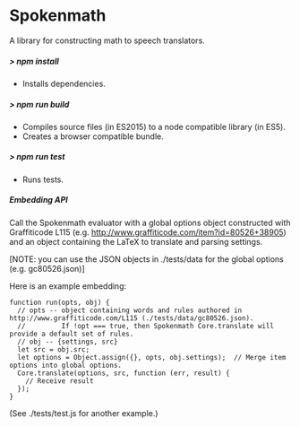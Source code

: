 # Spokenmath

A library for constructing math to speech translators.

##### > npm install

* Installs dependencies.

##### > npm run build

* Compiles source files (in ES2015) to a node compatible library (in ES5).
* Creates a browser compatible bundle.

##### > npm run test

* Runs tests.

##### Embedding API

Call the Spokenmath evaluator with a global options object constructed with Graffiticode L115 (e.g.  http://www.graffiticode.com/item?id=80526+38905) and an object containing the LaTeX to translate and parsing settings.

[NOTE: you can use the JSON objects in ./tests/data for the global options (e.g. gc80526.json)]


Here is an example embedding:

    function run(opts, obj) {
      // opts -- object containing words and rules authored in http://www.graffiticode.com/L115 (./tests/data/gc80526.json).
      //         If !opt === true, then Spokenmath Core.translate will provide a default set of rules.
      // obj -- {settings, src}
      let src = obj.src;
      let options = Object.assign({}, opts, obj.settings);  // Merge item options into global options.
      Core.translate(options, src, function (err, result) {
        // Receive result
      });
    }

(See ./tests/test.js for another example.)
